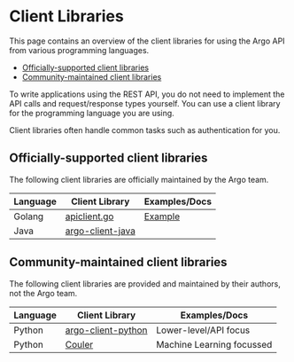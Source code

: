 # Client Libraries

This page contains an overview of the client libraries for using the Argo API from various programming languages.

* [Officially-supported client libraries](#officially-supported-client-libraries)
* [Community-maintained client libraries](#community-maintained-client-libraries)

To write applications using the  REST API, you do not need to implement the API calls and request/response types yourself. You can use a client library for the programming language you are using.

 Client libraries often handle common tasks such as authentication for you. 

## Officially-supported client libraries

The following client libraries are officially maintained by the Argo team.

| Language | Client Library | Examples/Docs |
|----------|----------------|---------------|
| Golang   | [apiclient.go](https://github.com/argoproj/argo/blob/master/pkg/apiclient/apiclient.go) | [Example](https://github.com/argoproj/argo/blob/master/cmd/argo/commands/submit.go)
| Java     | [argo-client-java](https://github.com/argoproj-labs/argo-client-java) | |

## Community-maintained client libraries

The following client libraries are provided and maintained by their authors, not the Argo team.

| Language | Client Library | Examples/Docs |
|----------|----------------|---------------|
| Python   | [argo-client-python](https://github.com/argoproj-labs/argo-client-python) | Lower-level/API focus | 
| Python   | [Couler](https://github.com/couler-proj/couler) | Machine Learning focussed |



